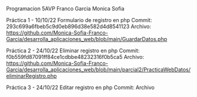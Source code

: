 Programacion 5AVP
Franco Garcia Monica Sofia

Práctica 1 - 10/10/22
Formulario de registro en php
Commit: 293c699a6fbeb5c9d0eb896d38e582d4d8541123
Archivo: https://github.com/Monica-Sofia-Franco-Garcia/desarrolla_aplicaciones_web/blob/main/GuardarDatos.php

Práctica 2 - 24/10/22
Eliminar registro en php
Commit: f0b559fd87091ff84ce1cdbbe48232316f0b5ca5
Archivo: https://github.com/Monica-Sofia-Franco-Garcia/desarrolla_aplicaciones_web/blob/main/parcial2/PracticaWebDatos/eliminarRegistro.php

Práctica 3 - 24/10/22
Editar registro en php
Commit:
Archivo
